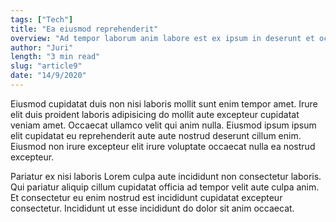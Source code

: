 ```yaml
---
tags: ["Tech"]
title: "Ea eiusmod reprehenderit"
overview: "Ad tempor laborum anim labore est ex ipsum in deserunt et occaecat excepteur dolor. Ea fugiat sit ullamco eu. Non do qui in voluptate."
author: "Juri"
length: "3 min read"
slug: "article9"
date: "14/9/2020"
---
```


Eiusmod cupidatat duis non nisi laboris mollit sunt enim tempor amet. Irure elit duis proident laboris adipisicing do mollit aute excepteur cupidatat veniam amet. Occaecat ullamco velit qui anim nulla. Eiusmod ipsum ipsum elit cupidatat eu reprehenderit aute aute nostrud deserunt cillum enim. Eiusmod non irure excepteur elit irure voluptate occaecat nulla ea nostrud excepteur.

Pariatur ex nisi laboris Lorem culpa aute incididunt non consectetur laboris. Qui pariatur aliquip cillum cupidatat officia ad tempor velit aute culpa anim. Et consectetur eu enim nostrud est incididunt cupidatat excepteur consectetur. Incididunt ut esse incididunt do dolor sit anim occaecat.

